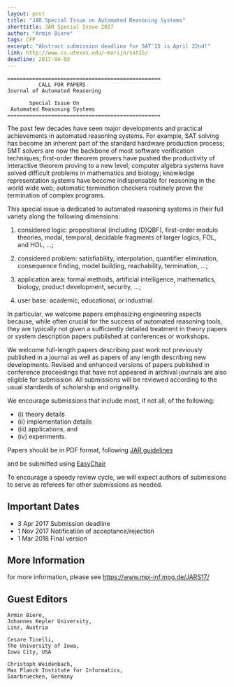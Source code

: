 ```yaml
---
layout: post
title: "JAR Special Issue on Automated Reasoning Systems"
shorttitle: JAR Special Issue 2017
author: "Armin Biere"
tags: CFP
excerpt: "Abstract submission deadline for SAT'15 is April 22nd!"
link: http://www.cs.utexas.edu/~marijn/sat15/
deadline: 2017-04-03
---
```

    =================================================
    	      CALL FOR PAPERS
	Journal of Automated Reasoning

	       Special Issue On
	 Automated Reasoning Systems
    =================================================

The past few decades have seen major developments and
practical achievements in automated reasoning systems. For
example, SAT solving has become an inherent part of the
standard hardware production process; SMT solvers are now
the backbone of most software verification techniques;
first-order theorem provers have pushed the productivity of
interactive theorem proving to a new level; computer algebra
systems have solved difficult problems in mathematics and
biology; knowledge representation systems have become
indispensable for reasoning in the world wide web; automatic
termination checkers routinely prove the termination of
complex programs.

This special issue is dedicated to automated reasoning
systems in their full variety along the following
dimensions:

1. considered logic: propositional (including (D)QBF),
first-order modulo theories, modal, temporal, decidable
fragments of larger logics, FOL, and HOL, ...;

2. considered problem: satisfiability, interpolation,
quantifier elimination, consequence finding, model building,
reachability, termination, ...;

3. application area: formal methods, artificial
intelligence, mathematics, biology, product development,
security, ...;

4. user base: academic, educational, or industrial.

In particular, we welcome papers emphasizing engineering
aspects because, while often crucial for the success of
automated reasoning tools, they are typically not given a
sufficiently detailed treatment in theory papers or system
description papers published at conferences or workshops.

We welcome full-length papers describing past work not
previously published in a journal as well as papers of any
length describing new developments. Revised and enhanced
versions of papers published in conference proceedings that
have not appeared in archival journals are also eligible for
submission. All submissions will be reviewed according to
the usual standards of scholarship and originality.

We encourage submissions that include most, if not all, of
the following:

+ (i) theory details
+ (ii) implementation details
+ (iii) applications, and
+ (iv) experiments.

Papers should be in PDF format, following [JAR guidelines](http://www.springer.com/computer/theoretical+computer+science/journal/10817)

and be submitted using [EasyChair](https://easychair.org/conferences/?conf=jars2017)

To encourage a speedy review cycle, we will expect authors
of submissions to serve as referees for other submissions as
needed.

## Important Dates

+ 3 Apr 2017    Submission deadline
+ 1 Nov 2017    Notification of acceptance/rejection
+ 1 Mar 2018    Final version

## More Information

for more information, please see https://www.mpi-inf.mpg.de/JARS17/

## Guest Editors

    Armin Biere,
    Johannes Kepler University,
    Linz, Austria

    Cesare Tinelli,
    The University of Iowa,
    Iowa City, USA

    Christoph Weidenbach,
    Max Planck Institute for Informatics,
    Saarbruecken, Germany
